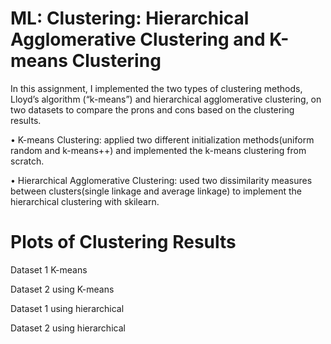# ML: Clustering: Hierarchical Agglomerative Clustering and K-means Clustering
In this assignment, I implemented the two types of clustering methods, Lloyd’s algorithm (“k-means”) and hierarchical agglomerative clustering, on two datasets to compare the prons and cons based on the clustering results.

• K-means Clustering: applied two different initialization methods(uniform random and k-means++) and implemented the k-means clustering from scratch.

• Hierarchical Agglomerative Clustering: used two dissimilarity measures between clusters(single linkage and average linkage) to implement the hierarchical clustering with skilearn.

# Plots of Clustering Results

Dataset 1 K-means


Dataset 2 using K-means


Dataset 1 using hierarchical


Dataset 2 using hierarchical


